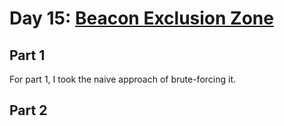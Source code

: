 # Day 15: [Beacon Exclusion Zone](https://adventofcode.com/2022/day/15)

## Part 1

For part 1, I took the naive approach of brute-forcing it.

## Part 2

